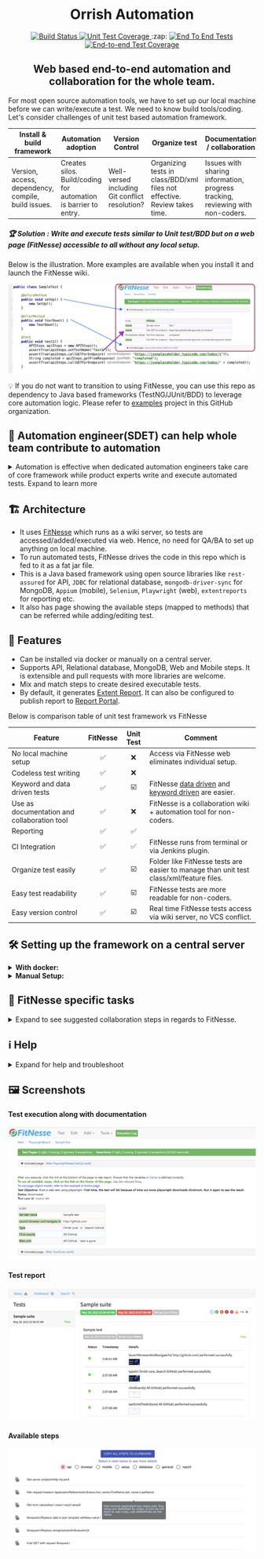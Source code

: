 <h1 align="center">Orrish Automation</h1>
<p align="center">
    <a href="https://github.com/Orrish-Automation/orrish-core/actions/workflows/UnitTest.yml">
      <img alt="Build Status" src="https://github.com/Orrish-Automation/orrish-core/actions/workflows/UnitTest.yml/badge.svg?branch=main" />
    </a>
    <a href="https://codecov.io/gh/Orrish-Automation/orrish-core">
      <img alt="Unit Test Coverage" src="https://codecov.io/gh/Orrish-Automation/orrish-core/branch/main/graph/badge.svg" />
    </a>
    :zap:
    <a href="https://github.com/Orrish-Automation/orrish-core/actions/workflows/EndToEndTest.yml">
      <img alt="End To End Tests" src="https://github.com/Orrish-Automation/orrish-core/actions/workflows/EndToEndTest.yml/badge.svg?branch=integration" />
    </a>
    <a href="https://codecov.io/gh/Orrish-Automation/orrish-core">
      <img alt="End-to-end Test Coverage" src="https://codecov.io/gh/Orrish-Automation/orrish-core/branch/integration/graph/badge.svg" />
    </a>
</p>
<h2 align="center">Web based end-to-end automation and collaboration for the whole team.</h2>

For most open source automation tools, we have to set up our local machine before we can write/execute a test. We need to know build tools/coding. Let's consider challenges of unit test based automation framework. 

| Install & build framework | Automation adoption | Version Control | Organize test | Documentation / collaboration |
| --- | --- |  --- | --- | --- |
| Version, access, dependency, compile, build issues. | Creates silos. Build/coding for automation is barrier to entry. | Well-versed including Git conflict resolution? | Organizing tests in class/BDD/xml files not effective. Review takes time. | Issues with sharing information, progress tracking, reviewing with non-coders. |

##### :trophy: Solution : Write and execute tests similar to Unit test/BDD but on a web page (FitNesse) accessible to all without any local setup.
Below is the illustration. More examples are available when you install it and launch the FitNesse wiki.

![Unit Test To FitNesse](https://github.com/Orrish-Automation/orrish-core/blob/main/UnitTestToFitNesseTestCase.png?raw=true)

:bulb: If you do not want to transition to using FitNesse, you can use this repo as dependency to Java based frameworks (TestNG/JUnit/BDD) to leverage core automation logic. Please refer to [examples](https://github.com/Orrish-Automation/examples) project in this GitHub organization.

## :handshake: Automation engineer(SDET) can help whole team contribute to automation

<details>
<summary>Automation is effective when dedicated automation engineers take care of core framework while product experts write and execute automated tests. Expand to learn more</summary>
<br>For successful test automation, it is important that product experts (QA, business users, non-coders, customer support etc.) are able to write, manage and execute tests without setting up their machines. This will allow automation engineers to spend time on automation framework and other framework development activities.

| QA / Business users / Non-coder | SDET / Automation Engineer | 
| --- | --- |
| Product expert, understand product features well. | Implement good coding principles/design patterns, R&D on evolving tech stack. Extend/maintain automation framework code - good coding knowledge needed. |
| Clarify, document, write and execute automated tests, analyze failures | Train team members to write/execute their own automated tests, train in analyzing test failure root cause. |  
| Exploratory test and manual execution of not automated tests. |  Setup and maintain automation infrastructure and CI integration - good scripting/DevOps skill needed. |
| Manage test data and test environment with help from various other teams. | Develop tools for task automation, process automation, data generation, data cleanup, mock servers etc. |
</details>

## :building_construction: Architecture
* It uses [FitNesse](http://fitnesse.org) which runs as a wiki server, so tests are accessed/added/executed via web. Hence, no need for QA/BA to set up anything on local machine.
* To run automated tests, FitNesse drives the code in this repo which is fed to it as a fat jar file.
* This is a Java based framework using open source libraries like `rest-assured` for API, `JDBC` for relational database, `mongodb-driver-sync` for MongoDB, `Appium` (mobile), `Selenium`, `Playwright` (web), `extentreports` for reporting etc.
* It also has page showing the available steps (mapped to methods) that can be referred while adding/editing test.

## :briefcase: Features
* Can be installed via docker or manually on a central server.
* Supports API, Relational database, MongoDB, Web and Mobile steps. It is extensible and pull requests with more libraries are welcome.
* Mix and match steps to create desired executable tests.
* By default, it generates [Extent Report](https://github.com/extent-framework/extentreports-java). It can also be configured to publish report to [Report Portal](https://reportportal.io/).

Below is comparison table of unit test framework vs FitNesse

| Feature | FitNesse | Unit Test | Comment |
|   ---   |  :---:   |   :---:   |   ---   |
| No local machine setup | :white_check_mark: | :x: |  Access via FitNesse web eliminates individual setup. |
| Codeless test writing | :white_check_mark: | :x: | |
| Keyword and data driven tests | :white_check_mark:  | :ballot_box_with_check: | FitNesse [data driven](http://fitnesse.org/FitNesse.UserGuide.WritingAcceptanceTests.SliM.DecisionTable) and [keyword driven](http://fitnesse.org/FitNesse.UserGuide.WritingAcceptanceTests.SliM.ScriptTable) are easier. |
| Use as documentation and collaboration tool |:white_check_mark: | :x: | FitNesse is a collaboration wiki + automation tool for non-coders.
| Reporting |:white_check_mark: | :white_check_mark: |
| CI Integration | :white_check_mark: | :white_check_mark: | FitNesse runs from terminal or via Jenkins plugin. |
| Organize test easily | :white_check_mark: |:ballot_box_with_check: | Folder like FitNesse tests are easier to manage than unit test class/xml/feature files. |
| Easy test readability | :white_check_mark: | :ballot_box_with_check: | FitNesse tests are more readable for non-coders. |
| Easy version control | :white_check_mark: | :ballot_box_with_check: | Real time FitNesse tests access via wiki server, no VCS conflict. |

## :hammer_and_wrench: Setting up the framework on a central server

<details>
<summary><b>With docker:</b></summary>

- The easiest way to set up is via docker with below command. Access the automation server on the port you specified in below command.

  `docker run -p <your_desired_port>:80 suratdas/orrish-core:1.0.3`
</details>

<details>
<summary><b>Manual Setup:</b></summary>

If you don't have docker installed or if you want to set up manually, follow below process
  - Clone/download this repo.
  - Run `pushJarAndStartFitnesse.sh` :green_book: If the port 80 is already in use or if you want to start manually, refer the help section.
</details>
  
## :book: FitNesse specific tasks

<details>
<summary>Expand to see suggested collaboration steps in regards to FitNesse.</summary>

| QA / Business users | SDET / Automation Engineer | 
| --- | --- |
| Be aware of the methods available through FitNesse web UI. Using those methods, write executable test cases in a folder like structure in FitNesse. | Setup automation server for all teams. Set up multiple servers based on needs. Train QA member to write FitNesse tests. |
| For web/mobile tests, learn to find DOM locator to be included in the test case. | Periodic commit of test cases in version control. Check help section for details. |
| Execute tests, analyze report. | Modify code based on team specific requirement. Check help section for details. |
| Use this tool as documentation and collaboration. | Integrate tests in continuous integration environment (There is Jenkins plugin for FitNesse). |
</details>

## :information_source: Help

<details>
<summary>Expand for help and troubleshoot</summary>

* All tests will be stored as plain text file under FitNesseRoot folder. If you use docker to run automation server, you may want to use `docker cp <container_id>:/app/FitNesseRoot .` command to transfer tests from the container to your host machine. Commit them periodically to your version control system.
* If existing methods are not sufficient, feel free to raise a pull request. You can also modify code, create a jar file with command `mvn compile assembly:single`, rename the jar to `orrish-core.jar` and place it under `target` folder. If using docker container, use command `docker cp target/*.jar <container_id>:/app/target` 
* Update code and start FitNesse manually : 
    - Download [FitNesse Jar](http://fitnesse.org) and place it in the location where you cloned this repo.
    - Create a fat jar from this repo with the command `mvn compile assembly:single`. Rename the created jar to orrish-core.jar and move it under ```target``` folder in the cloned location.
    - Run command `java -jar fitnesse-standalone.jar -p <desired_port>` and access the server on the port you specified in this command.
* Add new area in available steps : Navigate to FitNesseRoot/files/all-steps.json and add the areas here. Remember to update steps described here. 
* Update steps in available steps : In FitNesse homepage, you will find a link to update/add steps. 
</details>

## :framed_picture: Screenshots
#### Test execution along with documentation
![Test Case Execution](https://github.com/Orrish-Automation/orrish-core/blob/main/TestCase.png?raw=true)
#### Test report
![Test Report](https://github.com/Orrish-Automation/orrish-core/blob/main/TestReport.png?raw=true)
#### Available steps
![Available Steps](https://github.com/Orrish-Automation/orrish-core/blob/main/AvailableSteps.png?raw=true)
